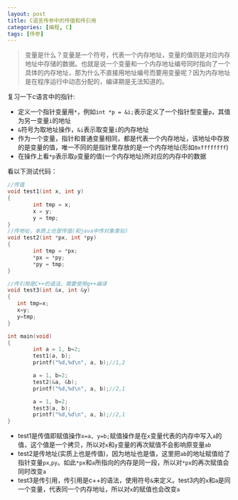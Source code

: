 ```yaml
---
layout: post
title: C语言传参中的传值和传引用
categories: [编程, C]
tags: [传参]
---
```



> 变量是什么？变量是一个符号，代表一个内存地址，变量的值则是对应内存地址中存储的数据。也就是说一个变量和一个内存地址编号同时指向了一个具体的内存地址，那为什么不直接用地址编号而要用变量呢？因为内存地址是在程序运行中动态分配的，编译期是无法知道的。

复习一下c语言中的指针:
* 定义一个指针变量用`*`，例如`int *p = &i;`表示定义了一个指针型变量`p`，其值为另一变量`i`的地址
* `&`符号为取地址操作，`&i`表示取变量`i`的内存地址
* 作为一个变量，指针和普通变量相同，都是代表一个内存地址，该地址中存放的是变量的值，唯一不同的是指针里存放的是一个内存地址(形如`0xffffffff`)
* 在操作上看`*p`表示取`p`变量的值(一个内存地址)所对应的内存中的数据

看以下测试代码：
```c++
//传值
void test1(int x, int y)
{
        int tmp = x;
        x = y;
        y = tmp;
}
//传地址，本质上也是传值(和java中传对象类似)
void test2(int *px, int *py)
{
        int tmp = *px;
        *px = *py;
        *py = tmp;
}

//传引用是C++的语法，需要使用g++编译
void test3(int &x, int &y)
{
   int tmp=x;
   x=y;
   y=tmp;
}

int main(void)
{
        int a = 1, b=2;
        test1(a, b);
        printf("%d,%d\n", a, b);//1,2

        a = 1, b=2;
        test2(&a, &b);
        printf("%d,%d\n", a, b);//2,1

        a = 1, b=2;
        test3(a, b);
        printf("%d,%d\n", a, b);//2,1
}
```
* test1是传值即赋值操作`x=a, y=b;`赋值操作是在`x`变量代表的内存中写入`a`的值，这个值是一个拷贝，所以对`x`和`y`变量的再次赋值不会影响原变量`ab`
* test2是传地址(实质上也是传值)，因为地址也是值，这里把`ab`的地址赋值给了指针变量`px`,`py`。如此`*px`和`a`所指向的内存是同一段，所以对`*px`的再次赋值会同时改变`a`
* test3是传引用，传引用是c++的语法，使用符号`&`来定义。test3内的`x`和`a`是同一个变量，代表同一个内存地址，所以对`x`的赋值也会改变`a`